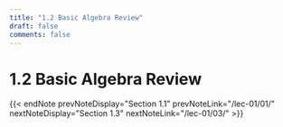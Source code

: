 ```yaml
---
title: "1.2 Basic Algebra Review"
draft: false
comments: false
---
```


# 1.2 Basic Algebra Review



{{< endNote prevNoteDisplay="Section 1.1" prevNoteLink="/lec-01/01/" nextNoteDisplay="Section 1.3" nextNoteLink="/lec-01/03/" >}}
